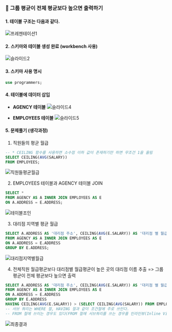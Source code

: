 ### 📖 그룹 평균이 전체 평균보다 높으면 출력하기    

#### 1. 테이블 구조는 다음과 같다.
![프레젠테이션1](https://user-images.githubusercontent.com/99021614/236264986-9c078840-bc15-41de-b706-86aecf8c3c97.jpg) 
#### 2. 스키마와 테이블 생성 완료 (workbench 사용)
![슬라이드2](https://user-images.githubusercontent.com/99021614/236264532-4415de7c-b313-4e3d-b4d8-6fcc94602eaf.JPG)   
#### 3. 스키마 사용 명시
```sql
use programmers;
```
#### 4. 테이블에 데이터 삽입    
- **AGENCY 테이블**
![슬라이드4](https://user-images.githubusercontent.com/99021614/236264539-13884360-5530-4203-aa9b-c29b55c7ac8d.JPG)   
    
- **EMPLOYEES 테이블**
![슬라이드5](https://user-images.githubusercontent.com/99021614/236264541-b0773e9b-967c-4e8b-be92-84bdd8593850.JPG)     
      
#### 5. 문제풀기 (생각과정)
1) 직원들의 평균 월급
```sql
-- * CEILING 함수를 사용하면 소수점 이하 값이 존재하기만 하면 무조건 1을 올림
SELECT CEILING(AVG(SALARY))
FROM EMPLOYEES;
```
![직원들평균월급](https://user-images.githubusercontent.com/99021614/236267755-0425f743-3720-44c7-b5a3-f303194ecdc8.JPG)     
    
2) EMPLOYEES 테이블과 AGENCY 테이블 JOIN
```sql
SELECT *
FROM AGENCY AS A INNER JOIN EMPLOYEES AS E
ON A.ADDRESS = E.ADDRESS;
```
![테이블조인](https://user-images.githubusercontent.com/99021614/236268234-129c4a7a-cf19-4aff-9d78-cc588cc2aaf3.JPG)    
     
3) 대리점 지역별 평균 월급
```sql
SELECT A.ADDRESS AS '대리점 주소', CEILING(AVG(E.SALARY)) AS '대리점 별 월급'
FROM AGENCY AS A INNER JOIN EMPLOYEES AS E
ON A.ADDRESS = E.ADDRESS
GROUP BY E.ADDRESS;
```
![대리점지역별월급](https://user-images.githubusercontent.com/99021614/236268516-39b4e634-4513-4b32-8bd5-d39cbf19ad10.JPG)    
     
4) 전체직원 월급평균보다 대리점별 월급평균이 높은 곳의 대리점 이름 추출 => 그룹 평균이 전체 평균보다 높으면 출력
```sql
SELECT A.ADDRESS AS '대리점 주소', CEILING(AVG(E.SALARY)) AS '대리점 별 월급'
FROM AGENCY AS A INNER JOIN EMPLOYEES AS E
ON A.ADDRESS = E.ADDRESS
GROUP BY E.ADDRESS
HAVING CEILING(AVG(E.SALARY)) > (SELECT CEILING(AVG(SALARY)) FROM EMPLOYEES);
-- 서브 쿼리는 WHERE 절, HAVING 절과 같이 조건절에 주로 쓰인다. 
-- FROM 절에 쓰이는 경우도 있다(FROM 절에 서브쿼리를 쓰는 경우를 인라인뷰(Inline View)라고 함)
```
![최종결과](https://user-images.githubusercontent.com/99021614/236268231-012f837f-e509-45ec-b729-c723c7990377.JPG)    
